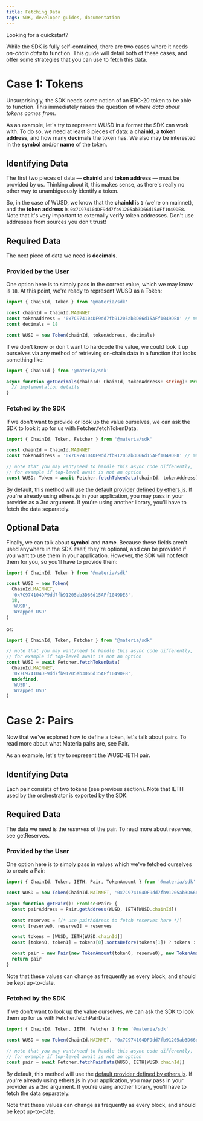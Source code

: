 ```yaml
---
title: Fetching Data
tags: SDK, developer-guides, documentation
---
```


Looking for a <Link to='/docs/materia/javascript-SDK/quick-start'>quickstart</Link>?

While the SDK is fully self-contained, there are two cases where it needs _on-chain data_ to function.
This guide will detail both of these cases, and offer some strategies that you can use to fetch this data.

# Case 1: Tokens

Unsurprisingly, the SDK needs some notion of an ERC-20 token to be able to function. This immediately raises the question of _where data about tokens comes from_.

As an example, let's try to represent WUSD in a format the SDK can work with. To do so, we need at least 3 pieces of data: a **chainId**, a **token address**, and how many **decimals** the token has. We also may be interested in the **symbol** and/or **name** of the token.

## Identifying Data

The first two pieces of data — **chainId** and **token address** — must be provided by us. Thinking about it, this makes sense, as there's really no other way to unambiguously identify a token.

So, in the case of WUSD, we know that the **chainId** is `1` (we're on mainnet), and the **token address** is `0x7C974104DF9dd7fb91205ab3D66d15AFf1049DE8`. Note that it's very important to externally verify token addresses. Don't use addresses from sources you don't trust!

## Required Data

The next piece of data we need is **decimals**.

### Provided by the User

One option here is to simply pass in the correct value, which we may know is `18`. At this point, we're ready to represent WUSD as a <Link to='/docs/materia/SDK/token'>Token</Link>:

```typescript
import { ChainId, Token } from '@materia/sdk'

const chainId = ChainId.MAINNET
const tokenAddress = '0x7C974104DF9dd7fb91205ab3D66d15AFf1049DE8' // must be checksummed
const decimals = 18

const WUSD = new Token(chainId, tokenAddress, decimals)
```

If we don't know or don't want to hardcode the value, we could look it up ourselves via any method of retrieving on-chain data in a function that looks something like:

```typescript
import { ChainId } from '@materia/sdk'

async function getDecimals(chainId: ChainId, tokenAddress: string): Promise<number> {
  // implementation details
}
```

### Fetched by the SDK

If we don't want to provide or look up the value ourselves, we can ask the SDK to look it up for us with <Link to='/docs/materia/SDK/fetcher#fetchtokendata'>Fetcher.fetchTokenData</Link>:

```typescript
import { ChainId, Token, Fetcher } from '@materia/sdk'

const chainId = ChainId.MAINNET
const tokenAddress = '0x7C974104DF9dd7fb91205ab3D66d15AFf1049DE8' // must be checksummed

// note that you may want/need to handle this async code differently,
// for example if top-level await is not an option
const WUSD: Token = await Fetcher.fetchTokenData(chainId, tokenAddress)
```

By default, this method will use the [default provider defined by ethers.js](https://docs.ethers.io/v5/api/providers/#providers-getDefaultProvider). 
If you're already using ethers.js in your application, you may pass in your provider as a 3rd argument.
If you're using another library, you'll have to fetch the data separately.

## Optional Data

Finally, we can talk about **symbol** and **name**. Because these fields aren't used anywhere in the SDK itself, they're optional, and can be provided if you want to use them in your application. However, the SDK will not fetch them for you, so you'll have to provide them:

```typescript
import { ChainId, Token } from '@materia/sdk'

const WUSD = new Token(
  ChainId.MAINNET,
  '0x7C974104DF9dd7fb91205ab3D66d15AFf1049DE8',
  18,
  'WUSD',
  'Wrapped USD'
)
```

or:

```typescript
import { ChainId, Token, Fetcher } from '@materia/sdk'

// note that you may want/need to handle this async code differently,
// for example if top-level await is not an option
const WUSD = await Fetcher.fetchTokenData(
  ChainId.MAINNET,
  '0x7C974104DF9dd7fb91205ab3D66d15AFf1049DE8',
  undefined,
  'WUSD',
  'Wrapped USD'
)
```

# Case 2: Pairs

Now that we've explored how to define a token, let's talk about pairs. To read more about what Materia pairs are, see <Link to='/docs/materia/smart-contracts/pair'>Pair</Link>.

As an example, let's try to represent the WUSD-IETH pair.

## Identifying Data

Each pair consists of two tokens (see previous section). Note that IETH used by the orchestrator is <Link to='/docs/materia/SDK/other-exports/#weth'>exported by the SDK</Link>.

## Required Data

The data we need is the _reserves_ of the pair. To read more about reserves, see <Link to='/docs/materia/smart-contracts/pair#getreserves'>getReserves</Link>.

### Provided by the User

One option here is to simply pass in values which we've fetched ourselves to create a <Link to='/docs/materia/SDK/pair'>Pair</Link>:

```typescript
import { ChainId, Token, IETH, Pair, TokenAmount } from '@materia/sdk'

const WUSD = new Token(ChainId.MAINNET, '0x7C974104DF9dd7fb91205ab3D66d15AFf1049DE8', 18)

async function getPair(): Promise<Pair> {
  const pairAddress = Pair.getAddress(WUSD, IETH[WUSD.chainId])

  const reserves = [/* use pairAddress to fetch reserves here */]
  const [reserve0, reserve1] = reserves

  const tokens = [WUSD, IETH[WUSD.chainId]]
  const [token0, token1] = tokens[0].sortsBefore(tokens[1]) ? tokens : [tokens[1], tokens[0]]

  const pair = new Pair(new TokenAmount(token0, reserve0), new TokenAmount(token1, reserve1))
  return pair
}
```

Note that these values can change as frequently as every block, and should be kept up-to-date.

### Fetched by the SDK

If we don't want to look up the value ourselves, we can ask the SDK to look them up for us with <Link to='/docs/materia/SDK/fetcher#fetchpairdata'>Fetcher.fetchPairData</Link>:

```typescript
import { ChainId, Token, IETH, Fetcher } from '@materia/sdk'

const WUSD = new Token(ChainId.MAINNET, '0x7C974104DF9dd7fb91205ab3D66d15AFf1049DE8', 18)

// note that you may want/need to handle this async code differently,
// for example if top-level await is not an option
const pair = await Fetcher.fetchPairData(WUSD, IETH[WUSD.chainId])
```

By default, this method will use the [default provider defined by ethers.js](https://docs.ethers.io/v5/api/providers/#providers-getDefaultProvider). If you're already using ethers.js in your application, you may pass in your provider as a 3rd argument. If you're using another library, you'll have to fetch the data separately.

Note that these values can change as frequently as every block, and should be kept up-to-date.
